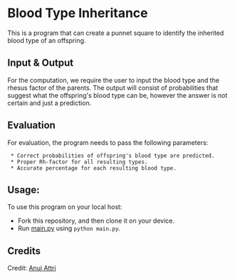 # Blood Type Inheritance

This is a program that can create a punnet square to identify the inherited blood type of an offspring. 

## Input & Output
For the computation, we require the user to input the blood type and the rhesus factor of the parents. 
The output will consist of probabilities that suggest what the offspring's blood type can be, however the answer is not certain and just a prediction.

## Evaluation
For evaluation, the program needs to pass the following parameters:
   
	 * Correct probabilities of offspring's blood type are predicted.
	 * Proper Rh-factor for all resulting types.
	 * Accurate percentage for each resulting blood type.

## Usage:
To use this program on your local host:
* Fork this repository, and then clone it on your device.
* Run [main.py](https://github.com/Anuj-Attri/blood-type-inheritance/blob/master/main.py) using `python main.py`.

## Credits
Credit: [Anuj Attri](https://github.com/Anuj-Attri)
